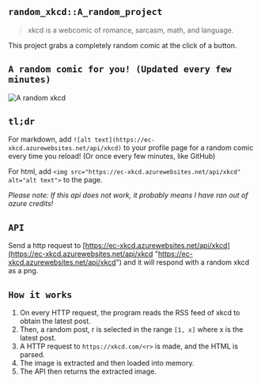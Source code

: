 ## `random_xkcd::A_random_project`

> xkcd is a webcomic of romance, sarcasm, math, and language.

This project grabs a completely random comic at the click of a button.

## `A random comic for you! (Updated every few minutes)`

![A random xkcd](https://ec-xkcd.azurewebsites.net/api/xkcd)

## `tl;dr`

For markdown, add `![alt text](https://ec-xkcd.azurewebsites.net/api/xkcd)` to your profile page for a random comic every time you reload! (Or once every few minutes, like GitHub)

For html, add `<img src="https://ec-xkcd.azurewebsites.net/api/xkcd" alt="alt text">` to the page.

*Please note: If this api does not work, it probably means I have ran out of azure credits!*

## `API`

Send a http request to [https://ec-xkcd.azurewebsites.net/api/xkcd](https://ec-xkcd.azurewebsites.net/api/xkcd "https://ec-xkcd.azurewebsites.net/api/xkcd") and it will respond with a random xkcd as a png.

## `How it works`

1. On every HTTP request, the program reads the RSS feed of xkcd to obtain the latest post.
2. Then, a random post, r is selected in the range `[1, x]` where x is the latest post.
3. A HTTP request to `https://xkcd.com/<r>` is made, and the HTML is parsed.
4. The image is extracted and then loaded into memory.
5. The API then returns the extracted image.
